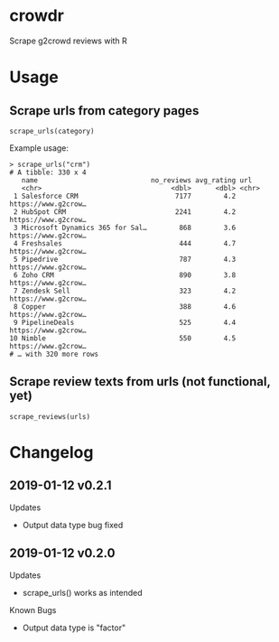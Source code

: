 # crowdr
Scrape g2crowd reviews with R

# Usage

## Scrape urls from category pages

    scrape_urls(category)

Example usage:

    > scrape_urls("crm")
    # A tibble: 330 x 4
       name                            no_reviews avg_rating url                                              
       <chr>                                <dbl>      <dbl> <chr>                                            
     1 Salesforce CRM                        7177        4.2 https://www.g2crow…
     2 HubSpot CRM                           2241        4.2 https://www.g2crow…
     3 Microsoft Dynamics 365 for Sal…        868        3.6 https://www.g2crow…
     4 Freshsales                             444        4.7 https://www.g2crow…
     5 Pipedrive                              787        4.3 https://www.g2crow…
     6 Zoho CRM                               890        3.8 https://www.g2crow…
     7 Zendesk Sell                           323        4.2 https://www.g2crow…
     8 Copper                                 388        4.6 https://www.g2crow…  
     9 PipelineDeals                          525        4.4 https://www.g2crow…
    10 Nimble                                 550        4.5 https://www.g2crow…  
    # … with 320 more rows
    
    

## Scrape review texts from urls (not functional, yet)
    scrape_reviews(urls)


# Changelog 

## 2019-01-12 v0.2.1

Updates

* Output data type bug fixed

## 2019-01-12 v0.2.0

Updates

* scrape_urls() works as intended

Known Bugs

* Output data type is "factor"
